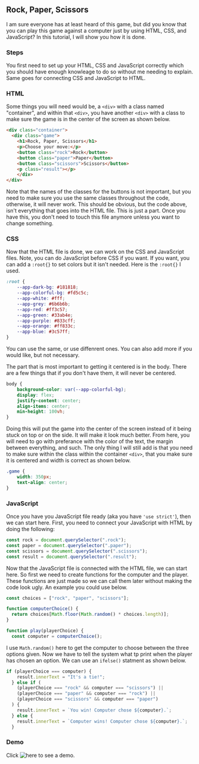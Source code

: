 ## Rock, Paper, Scissors
I am sure everyone has at least heard of this game, but did you know that you can play this game against a computer just by using HTML, CSS, and JavaScript? 
In this tutorial, I will show you how it is done.

### Steps
You first need to set up your HTML, CSS and JavaScript correctly which you should have enough knowleage to do so without me needing to explain. 
Same goes for connecting CSS and JavaScript to HTML. 

### HTML
Some things you will need would be, a ```<div>``` with a class named "container", and within that ```<div>```, you have another ```<div>``` with a class
to make sure the game is in the center of the screen as shown below.
``` HTML
<div class="container">
  <div class="game">
    <h1>Rock, Paper, Scissors</h1>
    <p>Choose your move:</p>
    <button class="rock">Rock</button>
    <button class="paper">Paper</button>
    <button class="scissors">Scissors</button>
    <p class="result"></p>
    </div>
</div>
```
Note that the names of the classes for the buttons is not important, but you need to make sure you use the same classes throughout the code, 
otherwise, it will never work. This should be obvious, but the code above, isn't everything that goes into the HTML file. This is just a part.
Once you have this, you don't need to touch this file anymore unless you want to change something.

### CSS
Now that the HTML file is done, we can work on the CSS and JavaScript files. Note, you can do JavaScript before CSS if you want. If you want,
you can add a ```:root{}``` to set colors but it isn't needed. Here is the ```:root{}``` I used.
``` CSS
:root {
    --app-dark-bg: #181818;
    --app-colorful-bg: #fd5c5c;
    --app-white: #fff;
    --app-grey: #6b6b6b;
    --app-red: #ff3c57;
    --app-green: #33ab4e;
    --app-purple: #833cff;
    --app-orange: #ff833c;
    --app-blue: #3c57ff;
}
```
You can use the same, or use diffenrent ones. You can also add more if you would like, but not necessary. 

The part that is most important to getting it centered is in the body. There are a few things that if you don't have them, it will never be centered.
``` CSS
body {
    background-color: var(--app-colorful-bg);
    display: flex;
    justify-content: center;
    align-items: center;
    min-height: 100vh;
}
```
Doing this will put the game into the center of the screen instead of it being stuck on top or on the side. It will make it look much better.
From here, you will need to go with preferance with the color of the text, the margin between everything, and such. The only thing I will still add is
that you need to make sure within the class within the container ```<div>```, that you make sure it is centered and width is correct as shown below.
``` CSS
.game {
    width: 350px;
    text-align: center;
}
```

### JavaScript
Once you have you JavaScript file ready (aka you have ```'use strict'```), then we can start here. First, you need to connect your JavaScript with HTML
by doing the following:
``` JavaScript
const rock = document.querySelector(".rock");
const paper = document.querySelector(".paper");
const scissors = document.querySelector(".scissors");
const result = document.querySelector(".result");
```
Now that the JavaScript file is connected with the HTML file, we can start here. So first we need to create functions for the computer and the player.
These functions are just made so we can call them later without making the code look ugly. An example you could use below.
``` JavaScript
const choices = ["rock", "paper", "scissors"];

function computerChoice() {
  return choices[Math.floor(Math.random() * choices.length)];
}

function play(playerChoice) {
  const computer = computerChoice();

```
I use ```Math.random()``` here to get the computer to choose between the three options given. Now we have to tell the system what tp print when the player
has chosen an option. We can use an ```ifelse()``` statment as shown below.
``` JavaScript
if (playerChoice === computer) {
    result.innerText = "It's a tie!";
  } else if (
    (playerChoice === "rock" && computer === "scissors") ||
    (playerChoice === "paper" && computer === "rock") ||
    (playerChoice === "scissors" && computer === "paper")
  ) {
    result.innerText = `You win! Computer chose ${computer}.`;
  } else {
    result.innerText = `Computer wins! Computer chose ${computer}.`;
  }
```



### Demo
Click ![here](https://chaos1601.github.io/rock-paper-sissors/) to see a demo.
